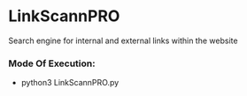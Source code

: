 # LinkScannPRO
Search engine for internal and external links within the website

<h3> Mode Of Execution: </h3>

* python3 LinkScannPRO.py



<img src="">
